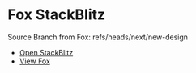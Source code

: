 # Fox StackBlitz

Source Branch from Fox: refs/heads/next/new-design

- [Open StackBlitz](https://stackblitz.com/github/assecosolutions/fox-stackblitz/tree/8d44e4e65be9e054ff4cdc0b5227a3d7b0c4772f?terminal=start)
- [View Fox](https://github.com/assecosolutions/fox/tree/9e514806595f3030f6171cd7aa1dfe5ef74ef763)
